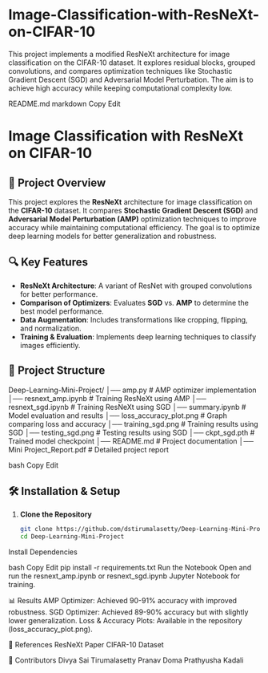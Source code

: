 # Image-Classification-with-ResNeXt-on-CIFAR-10
This project implements a modified ResNeXt architecture for image classification on the CIFAR-10 dataset. It explores residual blocks, grouped convolutions, and compares optimization techniques like Stochastic Gradient Descent (SGD) and Adversarial Model Perturbation. The aim is to achieve high accuracy while keeping computational complexity low.

README.md
markdown
Copy
Edit
# Image Classification with ResNeXt on CIFAR-10

## 📌 Project Overview
This project explores the **ResNeXt** architecture for image classification on the **CIFAR-10** dataset. It compares **Stochastic Gradient Descent (SGD)** and **Adversarial Model Perturbation (AMP)** optimization techniques to improve accuracy while maintaining computational efficiency. The goal is to optimize deep learning models for better generalization and robustness.

## 🔍 Key Features
- **ResNeXt Architecture**: A variant of ResNet with grouped convolutions for better performance.
- **Comparison of Optimizers**: Evaluates **SGD** vs. **AMP** to determine the best model performance.
- **Data Augmentation**: Includes transformations like cropping, flipping, and normalization.
- **Training & Evaluation**: Implements deep learning techniques to classify images efficiently.

## 📂 Project Structure
Deep-Learning-Mini-Project/ │── amp.py # AMP optimizer implementation │── resnext_amp.ipynb # Training ResNeXt using AMP │── resnext_sgd.ipynb # Training ResNeXt using SGD │── summary.ipynb # Model evaluation and results │── loss_accuracy_plot.png # Graph comparing loss and accuracy │── training_sgd.png # Training results using SGD │── testing_sgd.png # Testing results using SGD │── ckpt_sgd.pth # Trained model checkpoint │── README.md # Project documentation │── Mini Project_Report.pdf # Detailed project report

bash
Copy
Edit

## 🛠 Installation & Setup
1. **Clone the Repository**
   ```bash
   git clone https://github.com/dstirumalasetty/Deep-Learning-Mini-Project.git
   cd Deep-Learning-Mini-Project
Install Dependencies

bash
Copy
Edit
pip install -r requirements.txt
Run the Notebook Open and run the resnext_amp.ipynb or resnext_sgd.ipynb Jupyter Notebook for training.

📊 Results
AMP Optimizer: Achieved 90-91% accuracy with improved robustness.
SGD Optimizer: Achieved 89-90% accuracy but with slightly lower generalization.
Loss & Accuracy Plots: Available in the repository (loss_accuracy_plot.png).

🔗 References
ResNeXt Paper
CIFAR-10 Dataset

📢 Contributors
Divya Sai Tirumalasetty
Pranav Doma
Prathyusha Kadali
